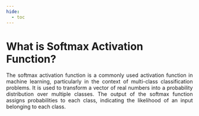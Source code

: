 ```yaml
---
hide:
  - toc
---
```


# What is Softmax Activation Function?
<p style="text-align: justify;"> The softmax activation function is a commonly used activation function in machine learning, particularly in the context of multi-class classification problems. It is used to transform a vector of real numbers into a probability distribution over multiple classes. The output of the softmax function assigns probabilities to each class, indicating the likelihood of an input belonging to each class. </p>